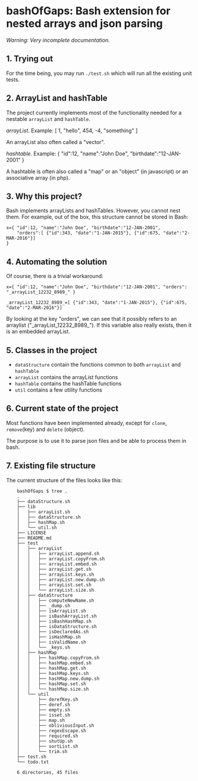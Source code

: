 # bashOfGaps: Bash extension for nested arrays and json parsing

_Warning: Very incomplete documentation._

## 1. Trying out

For the time being, you may run `./test.sh` which will run all the existing unit tests.

## 2. ArrayList and hashTable

The project currently implements most of the functionality needed for a nestable `arrayList` and `hashTable`.

*arrayList.* Example: [ 1, "hello", 454, -4, "something" ]

An arrayList also often called a "vector".

*hashtable.* Example: { "id":12, "name":"John Doe", "birthdate":"12-JAN-2001" }

A hashtable is often also called a "map" or an "object" (in javascript) or an associative array (in php).

## 3. Why this project?

Bash implements arrayLists and hashTables. However, you cannot nest them. For example, out of the box, this structure cannot be stored in Bash:

	x={ "id":12, "name":"John Doe", "birthdate":"12-JAN-2001", 
		"orders":[ {"id":343, "date":"1-JAN-2015"}, {"id":675, "date":"2-MAR-2016"}] 
	}

## 4. Automating the solution

Of course, there is a trivial workaround:

	x={ "id":12, "name":"John Doe", "birthdate":"12-JAN-2001", "orders": "_arrayList_12232_8989_" }

	_arrayList_12232_8989_=[ {"id":343, "date":"1-JAN-2015"}, {"id":675, "date":"2-MAR-2016"}]


By looking at the key "orders", we can see that it possibly refers to an arraylist ("\_arrayList\_12232\_8989\_"). If this variable also really exists, then it is an embedded arrayList.

## 5. Classes in the project

* `dataStructure` contain the functions common to both `arrayList` and `hashTable`
* `arrayList` contains the arrayList functions
* `hashTable` contains the hashTable functions
* `util` contains a few utility functions

## 6. Current state of the project

Most functions have been implemented already, except for `clone`, `remove`(key) and `delete` (object).

The purpose is to use it to parse json files and be able to process them in bash.

## 7. Existing file structure

The current structure of the files looks like this:

```
	bashOfGaps $ tree .
	.
	├── dataStructure.sh
	├── lib
	│   ├── arrayList.sh
	│   ├── dataStructure.sh
	│   ├── hashMap.sh
	│   └── util.sh
	├── LICENSE
	├── README.md
	├── test
	│   ├── arrayList
	│   │   ├── arrayList.append.sh
	│   │   ├── arrayList.copyFrom.sh
	│   │   ├── arrayList.embed.sh
	│   │   ├── arrayList.get.sh
	│   │   ├── arrayList.keys.sh
	│   │   ├── arrayList.new.dump.sh
	│   │   ├── arrayList.set.sh
	│   │   └── arrayList.size.sh
	│   ├── dataStructure
	│   │   ├── computeNewName.sh
	│   │   ├── _dump.sh
	│   │   ├── isArrayList.sh
	│   │   ├── isBashArrayList.sh
	│   │   ├── isBashHashMap.sh
	│   │   ├── isDataStructure.sh
	│   │   ├── isDeclaredAs.sh
	│   │   ├── isHashMap.sh
	│   │   ├── isValidName.sh
	│   │   └── _keys.sh
	│   ├── hashMap
	│   │   ├── hashMap.copyFrom.sh
	│   │   ├── hashMap.embed.sh
	│   │   ├── hashMap.get.sh
	│   │   ├── hashMap.keys.sh
	│   │   ├── hashMap.new.dump.sh
	│   │   ├── hashMap.set.sh
	│   │   └── hashMap.size.sh
	│   └── util
	│       ├── derefKey.sh
	│       ├── deref.sh
	│       ├── empty.sh
	│       ├── isset.sh
	│       ├── map.sh
	│       ├── obliviousInput.sh
	│       ├── regexEscape.sh
	│       ├── required.sh
	│       ├── shutUp.sh
	│       ├── sortList.sh
	│       └── trim.sh
	├── test.sh
	└── todo.txt

	6 directories, 45 files
```

